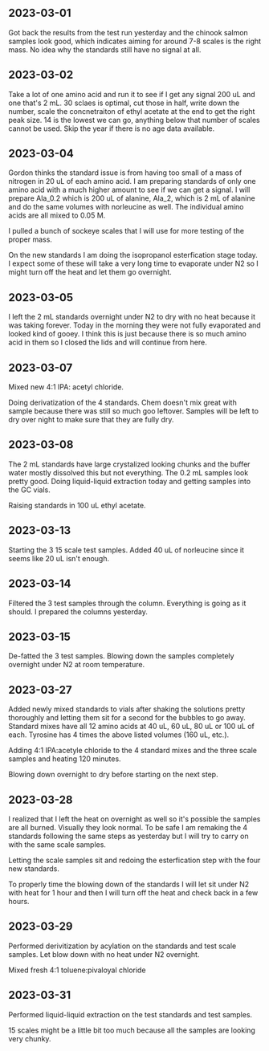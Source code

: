 ## 2023-03-01
Got back the results from the test run yesterday and the chinook salmon samples look good, which indicates aiming for around 7-8 scales is the right mass.
No idea why the standards still have no signal at all.

## 2023-03-02
Take a lot of one amino acid and run it to see if I get any signal 200 uL and one that's 2 mL. 30 sclaes is optimal, cut those in half, write down the number, scale the concnetraiton of ethyl acetate at the end to get the right peak size. 14 is the lowest we can go, anything below that number of scales cannot be used. Skip the year if there is no age data available. 

## 2023-03-04 
Gordon thinks the standard issue is from having too small of a mass of nitrogen in 20 uL of each amino acid. 
I am preparing standards of only one amino acid with a much higher amount to see if we can get a signal.
I will prepare Ala_0.2 which is 200 uL of alanine, Ala_2, which is 2 mL of alanine and do the same volumes with norleucine as well.
The individual amino acids are all mixed to 0.05 M. 

I pulled a bunch of sockeye scales that I will use for more testing of the proper mass. 

On the new standards I am doing the isopropanol esterfication stage today. I expect some of these will take a very long time to evaporate under N2 so I might turn off the heat and let them go overnight. 

## 2023-03-05
I left the 2 mL standards overnight under N2 to dry with no heat because it was taking forever. Today in the morning they were not fully evaporated and looked kind of gooey. I think this is just because there is so much amino acid in them so I closed the lids and will continue from here. 

## 2023-03-07
Mixed new 4:1 IPA: acetyl chloride. 

Doing derivatization of the 4 standards. Chem doesn't mix great with sample because there was still so much goo leftover. 
Samples will be left to dry over night to make sure that they are fully dry. 

## 2023-03-08
The 2 mL standards have large crystalized looking chunks and the buffer water mostly dissolved this but not everything.
The 0.2 mL samples look pretty good. 
Doing liquid-liquid extraction today and getting samples into the GC vials. 

Raising standards in 100 uL ethyl acetate. 

## 2023-03-13
Starting the 3 15 scale test samples. Added 40 uL of norleucine since it seems like 20 uL isn't enough. 

## 2023-03-14 
Filtered the 3 test samples through the column. Everything is going as it should. I prepared the columns yesterday.

## 2023-03-15
De-fatted the 3 test samples. Blowing down the samples completely overnight under N2 at room temperature. 

## 2023-03-27
Added newly mixed standards to vials after shaking the solutions pretty thoroughly and letting them sit for a second for the bubbles to go away.
Standard mixes have all 12 amino acids at 40 uL, 60 uL, 80 uL or 100 uL of each. 
Tyrosine has 4 times the above listed volumes (160 uL, etc.).

Adding 4:1 IPA:acetyle chloride to the 4 standard mixes and the three scale samples and heating 120 minutes. 

Blowing down overnight to dry before starting on the next step.

## 2023-03-28
I realized that I left the heat on overnight as well so it's possible the samples are all burned. Visually they look normal.
To be safe I am remaking the 4 standards following the same steps as yesterday but I will try to carry on with the same scale samples. 

Letting the scale samples sit and redoing the esterfication step with the four new standards. 

To properly time the blowing down of the standards I will let sit under N2 with heat for 1 hour and then I will turn off the heat and check back in a few hours. 

## 2023-03-29
Performed derivitization by acylation on the standards and test scale samples. Let blow down with no heat under N2 overnight.

Mixed fresh 4:1 toluene:pivaloyal chloride 

## 2023-03-31
Performed liquid-liquid extraction on the test standards and test samples.

15 scales might be a little bit too much because all the samples are looking very chunky.
